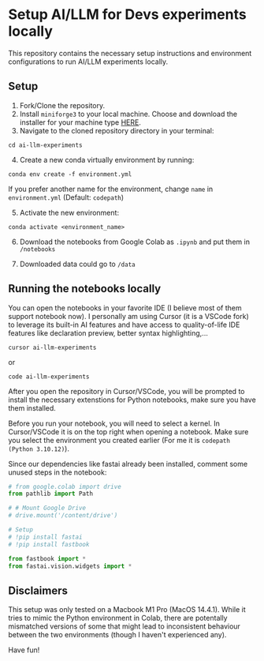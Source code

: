 # Setup AI/LLM for Devs experiments locally

This repository contains the necessary setup instructions and environment configurations to run AI/LLM experiments locally.

## Setup

1. Fork/Clone the repository.
2. Install `miniforge3` to your local machine. Choose and download the installer for your machine type [HERE](https://github.com/conda-forge/miniforge).
3. Navigate to the cloned repository directory in your terminal:

```
cd ai-llm-experiments
```

4. Create a new conda virtually environment by running:

```
conda env create -f environment.yml
```

If you prefer another name for the environment, change `name` in `environment.yml` (Default: `codepath`)

5. Activate the new environment:

```
conda activate <environment_name>
```

6. Download the notebooks from Google Colab as `.ipynb` and put them in `/notebooks`

7. Downloaded data could go to `/data`

## Running the notebooks locally

You can open the notebooks in your favorite IDE (I believe most of them support notebook now). I personally am using Cursor (it is a VSCode fork) to leverage its built-in AI features and have access to quality-of-life IDE features like declaration preview, better syntax highlighting,...

```
cursor ai-llm-experiments
```

or

```
code ai-llm-experiments
```

After you open the repository in Cursor/VSCode, you will be prompted to install the necessary extenstions for Python notebooks, make sure you have them installed.

Before you run your notebook, you will need to select a kernel. In Cursor/VSCode it is on the top right when opening a notebook. Make sure you select the environment you created earlier (For me it is `codepath (Python 3.10.12)`).

Since our dependencies like fastai already been installed, comment some unused steps in the notebook:

```python
# from google.colab import drive
from pathlib import Path

# # Mount Google Drive
# drive.mount('/content/drive')
```

```python
# Setup
# !pip install fastai
# !pip install fastbook

from fastbook import *
from fastai.vision.widgets import *
```

## Disclaimers

This setup was only tested on a Macbook M1 Pro (MacOS 14.4.1). While it tries to mimic the Python environment in Colab, there are potentally mismatched versions of some that might lead to inconsistent behaviour between the two environments (though I haven't experienced any).

Have fun!
